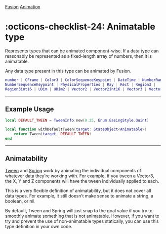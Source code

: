 <nav class="fusiondoc-api-breadcrumbs">
	<a href="../..">Fusion</a>
	<a href="..">Animation</a>
</nav>

<h1 class="fusiondoc-api-header" markdown>
	<span class="fusiondoc-api-icon" markdown>:octicons-checklist-24:</span>
	<span class="fusiondoc-api-name">Animatable</span>
	<span class="fusiondoc-api-pills">
		<span class="fusiondoc-api-pill-type">type</span>
	</span>
</h1>

Represents types that can be animated component-wise. If a data type can
reasonably be represented as a fixed-length array of numbers, then it is
animatable.

Any data type present in this type can be animated by Fusion.

```Lua
number | CFrame | Color3 | ColorSequenceKeypoint | DateTime | NumberRange |
NumberSequenceKeypoint | PhysicalProperties | Ray | Rect | Region3 |
Region3int16 | UDim | UDim2 | Vector2 | Vector2int16 | Vector3 | Vector3int16
```

-----

## Example Usage

```Lua
local DEFAULT_TWEEN = TweenInfo.new(0.25, Enum.EasingStyle.Quint)

local function withDefaultTween(target: StateObject<Animatable>)
    return Tween(target, DEFAULT_TWEEN)
end
```

-----

## Animatability

[Tween](./tween.md) and [Spring](./spring.md) work by animating the individual
components of whatever data they're working with. For example, if you tween a
Vector3, the X, Y and Z components will have the tween individually applied to
each.

This is a very flexible definition of animatability, but it does not cover all
data types. For example, it still doesn't make sense to animate a string, a
boolean, or nil.

By default, Tween and Spring will just snap to the goal value if you try to
smoothly animate something that is not animatable. However, if you want to try
and prevent the use of non-animatable types statically, you can use this type
definition in your own code.